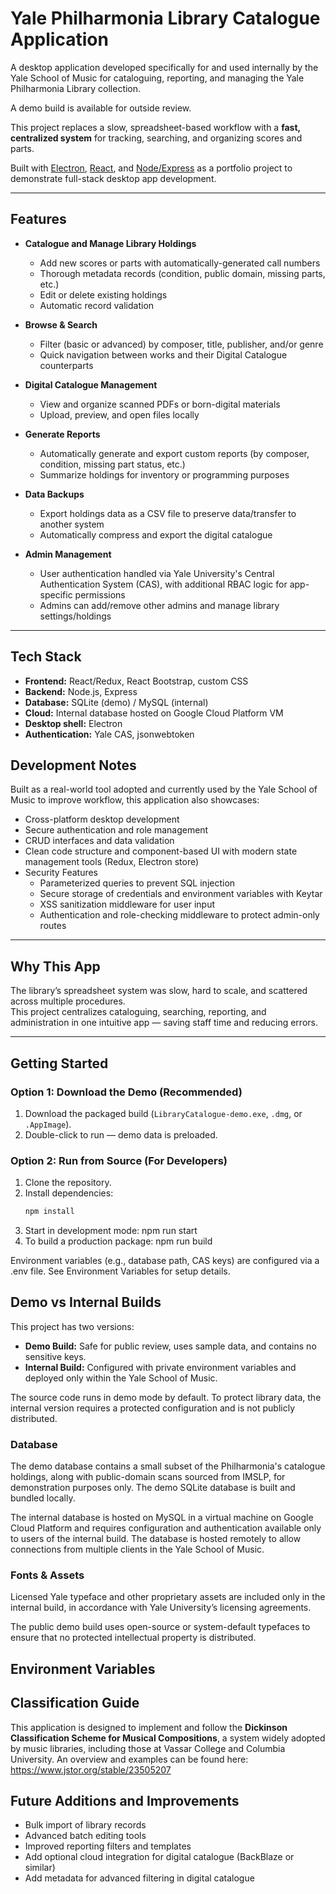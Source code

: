 # Yale Philharmonia Library Catalogue Application

A desktop application developed specifically for and used internally by the Yale School of Music for cataloguing, reporting, and managing the Yale Philharmonia Library collection.

A demo build is available for outside review.

This project replaces a slow, spreadsheet-based workflow with a **fast, centralized system** for tracking, searching, and organizing scores and parts.

Built with [Electron](https://www.electronjs.org/), [React](https://reactjs.org/), and [Node/Express](https://expressjs.com/) as a portfolio project to demonstrate full-stack desktop app development.

---

## Features

- **Catalogue and Manage Library Holdings**  
  - Add new scores or parts with automatically-generated call numbers
  - Thorough metadata records (condition, public domain, missing parts, etc.)
  - Edit or delete existing holdings  
  - Automatic record validation

- **Browse & Search**  
  - Filter (basic or advanced) by composer, title, publisher, and/or genre
  - Quick navigation between works and their Digital Catalogue counterparts

- **Digital Catalogue Management**  
  - View and organize scanned PDFs or born-digital materials  
  - Upload, preview, and open files locally

- **Generate Reports**  
  - Automatically generate and export custom reports (by composer, condition, missing part status, etc.)  
  - Summarize holdings for inventory or programming purposes

- **Data Backups**
  - Export holdings data as a CSV file to preserve data/transfer to another system
  - Automatically compress and export the digital catalogue

- **Admin Management**  
  - User authentication handled via Yale University's Central Authentication System (CAS), with additional RBAC logic for app-specific permissions
  - Admins can add/remove other admins and manage library settings/holdings

---

## Tech Stack

- **Frontend:** React/Redux, React Bootstrap, custom CSS  
- **Backend:** Node.js, Express  
- **Database:** SQLite (demo) / MySQL (internal)
- **Cloud:** Internal database hosted on Google Cloud Platform VM
- **Desktop shell:** Electron  
- **Authentication:** Yale CAS, jsonwebtoken

## Development Notes

Built as a real-world tool adopted and currently used by the Yale School of Music to improve workflow, this application also showcases:

- Cross-platform desktop development
- Secure authentication and role management 
- CRUD interfaces and data validation
- Clean code structure and component-based UI with modern state management tools (Redux, Electron store)
- Security Features
  - Parameterized queries to prevent SQL injection
  - Secure storage of credentials and environment variables with Keytar
  - XSS sanitization middleware for user input
  - Authentication and role-checking middleware to protect admin-only routes

---

## Why This App

The library’s spreadsheet system was slow, hard to scale, and scattered across multiple procedures.  
This project centralizes cataloguing, searching, reporting, and administration in one intuitive app — saving staff time and reducing errors.

---

## Getting Started

### Option 1: Download the Demo (Recommended)

1. Download the packaged build (`LibraryCatalogue-demo.exe`, `.dmg`, or `.AppImage`).  
2. Double-click to run — demo data is preloaded.

### Option 2: Run from Source (For Developers)

1. Clone the repository.  
2. Install dependencies:
   ```bash
   npm install
3. Start in development mode:
    npm run start
4. To build a production package:
    npm run build

Environment variables (e.g., database path, CAS keys) are configured via a .env file.
See Environment Variables for setup details.

## Demo vs Internal Builds

This project has two versions:

- **Demo Build:** Safe for public review, uses sample data, and contains no sensitive keys.  
- **Internal Build:** Configured with private environment variables and deployed only within the Yale School of Music.

The source code runs in demo mode by default. To protect library data, the internal version requires a protected configuration and is not publicly distributed.

### Database

The demo database contains a small subset of the Philharmonia's catalogue holdings, along with public-domain scans sourced from IMSLP, for demonstration purposes only. The demo SQLite database is built and bundled locally.

The internal database is hosted on MySQL in a virtual machine on Google Cloud Platform and requires configuration and authentication available only to users of the internal build. The database is hosted remotely to allow connections from multiple clients in the Yale School of Music.

### Fonts & Assets

Licensed Yale typeface and other proprietary assets are included only in the internal build, in accordance with Yale University’s licensing agreements.

The public demo build uses open-source or system-default typefaces to ensure that no protected intellectual property is distributed.

## Environment Variables

## Classification Guide

This application is designed to implement and follow the **Dickinson Classification Scheme for Musical Compositions**, a system widely adopted by music libraries, including those at Vassar College and Columbia University. An overview and examples can be found here: https://www.jstor.org/stable/23505207

## Future Additions and Improvements

- Bulk import of library records
- Advanced batch editing tools
- Improved reporting filters and templates
- Add optional cloud integration for digital catalogue (BackBlaze or similar)
- Add metadata for advanced filtering in digital catalogue
